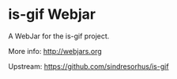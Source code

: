 is-gif Webjar
===============

A WebJar for the is-gif project.

More info: http://webjars.org

Upstream: https://github.com/sindresorhus/is-gif
